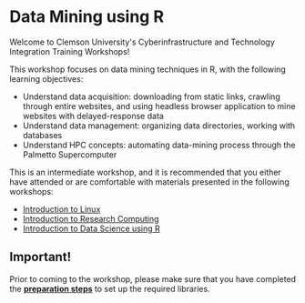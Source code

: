 # Data Mining using R 

Welcome to Clemson University's Cyberinfrastructure and Technology Integration Training Workshops!

This workshop focuses on data mining techniques in R, with the following learning objectives:

- Understand data acquisition: downloading from static links, crawling through entire websites, and using headless browser application to mine websites with delayed-response data
- Understand data management: organizing data directories, working with databases
- Understand HPC concepts: automating data-mining process through the Palmetto Supercomputer

This is an intermediate workshop, and it is recommended that you either have attended or are comfortable with materials presented 
in the following workshops:

- [Introduction to Linux](https://github.com/clemsonciti/linux-workshop)
- [Introduction to Research Computing](https://github.com/clemsonciti/hpc-workshop)
- [Introduction to Data Science using R](https://github.com/clemsonciti/data-science-r-01)


## Important!

Prior to coming to the workshop, please make sure that you have completed the 
**[preparation steps](https://github.com/clemsonciti/data-mining-r-workshop/blob/master/0_preparations.Rmd)** 
to set up the required libraries. 
